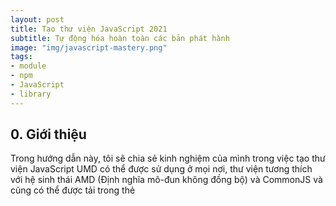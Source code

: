 ```yaml
---
layout: post
title: Tạo thư viện JavaScript 2021
subtitle: Tự động hóa hoàn toàn các bản phát hành
image: "img/javascript-mastery.png"
tags:
- module
- npm
- JavaScript
- library
---
```


## 0. Giới thiệu

Trong hướng dẫn này, tôi sẽ chia sẻ kinh nghiệm của mình trong việc tạo thư viện JavaScript UMD có thể được sử dụng ở mọi nơi, thư viện tương thích với hệ sinh thái AMD (Định nghĩa mô-đun không đồng bộ) và CommonJS và cũng có thể được tải trong thẻ <script>.

Để biết thêm thông tin về AMD, CommonJS và UMD, [David Calhoun](https://www.davidbcalhoun.com/2014/what-is-amd-commonjs-and-umd/) đã viết một blog tuyệt vời để so sánh chúng, rất nên đọc.

Được rồi, hãy bắt đầu!


## Tạo một thư viện JavaScript

Chúng tôi sẽ tạo ra một máy tính cầm tay siêu đơn giản :) 

### Tạo một kho lưu trữ (repository) mới

Truy cập [Github](https://github.com) và tạo một dự án mới có tên là `calculator`, khởi tạo kho lưu trữ bằng README, `.gitignore` và chọn giấy phép. 

![repository](https://boxxv.github.io/img/posts/1 iWRF_3Dpj05_K4Pp-iDK8Q.png "repository")

Sao chép kho lưu trữ mới được tạo và nhập vào thư mục: 

{% highlight js %}
git clone git@github.com:<GH_USERNAME>/calculator.git && cd calculator
{% endhighlight %}


### Khởi tạo gói NPM và cài đặt các phụ thuộc Node.js

Chúng tôi sẽ sử dụng `Webpack` để đóng gói thư viện để phân phối và sử dụng `babel` để giúp xử lý cú pháp `ES6` để thư viện của chúng tôi hoạt động trên hầu hết các trình duyệt. 

{% highlight js %}
npm init -y

npm i -D webpack webpack-cli babel-loader @babel/core @babel/preset-env
{% endhighlight %}


### Xếp lớp (Scaffold) thư viện

Webpack có một hướng dẫn tuyệt vời về [cách tạo thư viện](https://webpack.js.org/guides/author-libraries/), hãy mượn cấu trúc thư mục của nó.

{% highlight js %}
mkdir -p {src,dist,examples/browser,examples/node}

touch src/index.js examples/browser/index.html examples/node/example.js
{% endhighlight %}

Bây giờ cấu trúc thư mục sẽ giống như sau:

{% highlight js %}
.
├── dist
├── examples
│   ├── browser
│   │   └── index.html
│   └── node
│       └── example.js
└── src
    └── index.js
{% endhighlight %}






-----
Tham khảo:
- [Tạo thư viện JavaScript và tự động hóa hoàn toàn các bản phát hành vào năm 2020 ](https://medium.com/@jeantimex/create-a-javascript-library-and-fully-automate-the-releases-ccce93153dbb)
